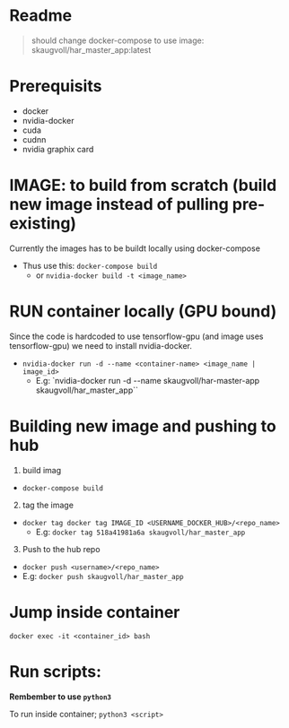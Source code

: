 # Readme
> should change docker-compose to use image: skaugvoll/har_master_app:latest

# Prerequisits
- docker
- nvidia-docker
- cuda
- cudnn
- nvidia graphix card

# IMAGE: to build from scratch (build new image instead of pulling pre-existing)
Currently the images has to be buildt locally using docker-compose
- Thus use this: `docker-compose build`
  - or `nvidia-docker build -t <image_name>`

# RUN container locally (GPU bound)
Since the code is hardcoded to use tensorflow-gpu (and image uses tensorflow-gpu)
we need to install nvidia-docker.
- `nvidia-docker run -d --name <container-name> <image_name | image_id>`
  - E.g: `nvidia-docker run -d --name skaugvoll/har-master-app skaugvoll/har_master_app``


# Building new image and pushing to hub
1. build imag
 - `docker-compose build`
2. tag the image
  - `docker tag docker tag IMAGE_ID <USERNAME_DOCKER_HUB>/<repo_name>`
    - E.g: `docker tag 518a41981a6a skaugvoll/har_master_app`

3. Push to the hub repo
 - `docker push <username>/<repo_name>`
  - E.g: `docker push skaugvoll/har_master_app`


# Jump inside container
`docker exec -it <container_id> bash`

# Run scripts:
**Rembember to use `python3`**

To run inside container; `python3 <script>`
